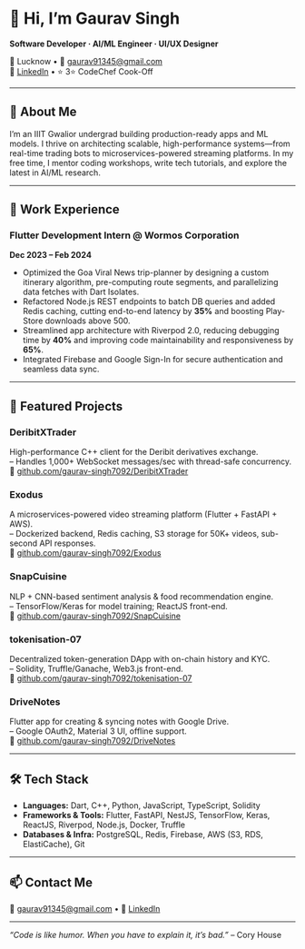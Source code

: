# 👋 Hi, I’m Gaurav Singh

**Software Developer · AI/ML Engineer · UI/UX Designer**

📍 Lucknow • 📧 gaurav91345@gmail.com  
🔗 [LinkedIn](https://www.linkedin.com/in/gaurav-singh-17258b135) • ⭐️ 3⭐ CodeChef Cook-Off

---

## 🚀 About Me

I’m an IIIT Gwalior undergrad building production-ready apps and ML models. I thrive on architecting scalable, high-performance systems—from real-time trading bots to microservices-powered streaming platforms. In my free time, I mentor coding workshops, write tech tutorials, and explore the latest in AI/ML research.

---

## 💼 Work Experience

### Flutter Development Intern @ Wormos Corporation  
**Dec 2023 – Feb 2024**  
- Optimized the Goa Viral News trip-planner by designing a custom itinerary algorithm, pre-computing route segments, and parallelizing data fetches with Dart Isolates.  
- Refactored Node.js REST endpoints to batch DB queries and added Redis caching, cutting end-to-end latency by **35%** and boosting Play-Store downloads above 500.  
- Streamlined app architecture with Riverpod 2.0, reducing debugging time by **40%** and improving code maintainability and responsiveness by **65%**.  
- Integrated Firebase and Google Sign-In for secure authentication and seamless data sync.

---

## 🔭 Featured Projects

### DeribitXTrader  
High-performance C++ client for the Deribit derivatives exchange.  
– Handles 1,000+ WebSocket messages/sec with thread-safe concurrency.  
🔗 [github.com/gaurav-singh7092/DeribitXTrader](https://github.com/gaurav-singh7092/DeribitXTrader)

### Exodus  
A microservices-powered video streaming platform (Flutter + FastAPI + AWS).  
– Dockerized backend, Redis caching, S3 storage for 50K+ videos, sub-second API responses.  
🔗 [github.com/gaurav-singh7092/Exodus](https://github.com/gaurav-singh7092/Exodus)

### SnapCuisine  
NLP + CNN-based sentiment analysis & food recommendation engine.  
– TensorFlow/Keras for model training; ReactJS front-end.  
🔗 [github.com/gaurav-singh7092/SnapCuisine](https://github.com/gaurav-singh7092/SnapCuisine)

### tokenisation-07  
Decentralized token-generation DApp with on-chain history and KYC.  
– Solidity, Truffle/Ganache, Web3.js front-end.  
🔗 [github.com/gaurav-singh7092/tokenisation-07](https://github.com/gaurav-singh7092/tokenisation-07)

### DriveNotes  
Flutter app for creating & syncing notes with Google Drive.  
– Google OAuth2, Material 3 UI, offline support.  
🔗 [github.com/gaurav-singh7092/DriveNotes](https://github.com/gaurav-singh7092/DriveNotes)

---

## 🛠️ Tech Stack

- **Languages:** Dart, C++, Python, JavaScript, TypeScript, Solidity  
- **Frameworks & Tools:** Flutter, FastAPI, NestJS, TensorFlow, Keras, ReactJS, Riverpod, Node.js, Docker, Truffle  
- **Databases & Infra:** PostgreSQL, Redis, Firebase, AWS (S3, RDS, ElastiCache), Git  

---

## 📫 Contact Me

📧 gaurav91345@gmail.com • 🔗 [LinkedIn](https://www.linkedin.com/in/gaurav-singh-17258b135)

---

*“Code is like humor. When you have to explain it, it’s bad.”* – Cory House  
